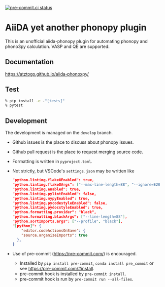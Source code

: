 [![pre-commit.ci status](https://results.pre-commit.ci/badge/github/atztogo/aiida-phonoxpy/develop.svg)](https://results.pre-commit.ci/latest/github/aiida-phonopy/aiida-phonopy/develop)

# AiiDA yet another phonopy plugin

This is an unofficial aiida-phonopy plugin for automating phonopy and phono3py calculation. VASP and QE are supported.

## Documentation

https://atztogo.github.io/aiida-phonoxpy/

## Test

```bash
% pip install -e ."[tests]"
% pytest
```

## Development

The development is managed on the `develop` branch.

- Github issues is the place to discuss about phonopy issues.
- Github pull request is the place to request merging source code.
- Formatting is written in `pyproject.toml`.
- Not strictly, but VSCode's `settings.json` may be written like

  ```json
  "python.linting.flake8Enabled": true,
  "python.linting.flake8Args": ["--max-line-length=88", "--ignore=E203,W503"],
  "python.linting.enabled": true,
  "python.linting.pylintEnabled": false,
  "python.linting.mypyEnabled": true,
  "python.linting.pycodestyleEnabled": false,
  "python.linting.pydocstyleEnabled": true,
  "python.formatting.provider": "black",
  "python.formatting.blackArgs": ["--line-length=88"],
  "python.sortImports.args": ["--profile", "black"],
  "[python]": {
      "editor.codeActionsOnSave": {
      "source.organizeImports": true
    },
  }
  ```

- Use of pre-commit (https://pre-commit.com/) is encouraged.
  - Installed by `pip install pre-commit`, `conda install pre_commit` or see
    https://pre-commit.com/#install.
  - pre-commit hook is installed by `pre-commit install`.
  - pre-commit hook is run by `pre-commit run --all-files`.
